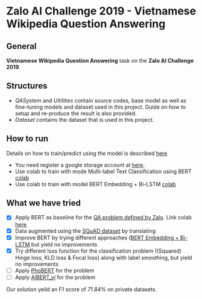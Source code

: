 # Zalo AI Challenge 2019 - Vietnamese Wikipedia Question Answering

## General
**Vietnamese Wikipedia Question Answering** task on the **Zalo AI Challenge 2019**.

## Structures
* *QASystem* and *Ultilities* contain source codes, base model as well as fine-tuning models and dataset used in this project. Guide on how to setup and re-produce the result is also provided.
* *Dataset* contains the dataset that is used in this project.

## How to run
Details on how to train/predict using the model is described [here](https://github.com/hoangtheanhhp/ZaloQA/blob/bert_lstm/Readme.md)
- You need register a google storage account at [here](https://cloud.google.com/).
- Use colab to train with mode Multi-label Text Classification using BERT [colab](https://colab.research.google.com/github/hoangtheanhhp/ZaloQA/blob/bert_lstm/Zalo_AI_anhht.ipynb)
- Use colab to train with model BERT Embedding + Bi-LSTM [colab](https://colab.research.google.com/github/hoangtheanhhp/ZaloQA/blob/bert_lstm/QASystem/run_zalo.ipynb)

## What we have tried

- [x] Apply BERT as baseline for the [QA problem defined by Zalo](https://challenge.zalo.ai/portal/question-answering). Link colab [here](https://github.com/hoangtheanhhp/ZaloQA/blob/bert_lstm/QASystem/run_zalo.ipynb).
- [x] Data augmented using the [SQuAD dataset](https://rajpurkar.github.io/SQuAD-explorer/) by translating
- [x] Improve BERT by trying different approaches ([BERT Embedding + Bi-LSTM](https://github.com/hoangtheanhhp/ZaloQA/blob/bert_lstm/Zalo_AI_anhht.ipynb) but yield no improvements
- [x] Try different loss function for the classification problem ((Squared) Hinge loss, KLD loss & Focal loss) along with label smoothing, but yield no improvements
- [ ] Apply [PhoBERT](https://github.com/VinAIResearch/PhoBERT) for the problem
- [ ] Apply [AlBERT_vi](https://github.com/ngoanpv/albert_vi) for the problem

Our solution yeild an F1 score of *71.84%* on private datasets.
